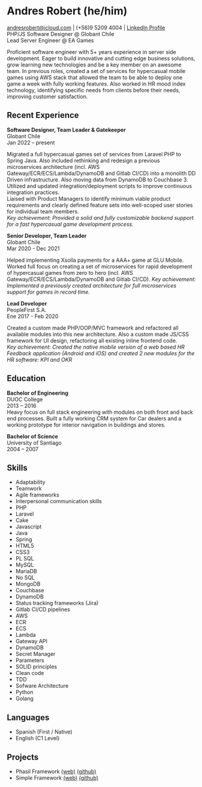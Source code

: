 # Andres Robert (he/him)

andresrobert@icloud.com | (+56)9 5209 4004 | [LinkedIn Profile](https://www.linkedin.com/in/andresrobert)   
PHP/JS Software Designer @ Globant Chile  
Lead Server Engineer @ EA Games

Proficient software engineer with 5+ years experience in server side development. Eager to build innovative and cutting edge business solutions, grow learning new technologies and be a key member on an awesome team. In previous roles, created a set of services for hypercasual mobile games using AWS stack that allowed the team to be able to deploy one game a week with fully working features. Also worked in HR mood index technology, identifying specific needs from clients before their needs, improving customer satisfaction.

## Recent Experience

**Software Designer, Team Leader & Gatekeeper**    
Globant Chile    
Jan 2022 – present    

Migrated a full hypercasual games set of services from Laravel PHP to Spring Java. Also included rethinking and redesign a previous microservices architecture (incl. AWS Gateway/ECR/ECS/Lambda/DynamoDB and Gitlab CI/CD) into a monolith DD Driven infrastructure. Also moving data from DynamoDB to Couchbase 3.    
Utilized and updated integration/deployment scripts to improve continuous integration practices.    
Liaised with Product Managers to identify minimum viable product requirements and clearly defined feature sets into well-scoped user stories for individual team members.    
_Key achievement: Provided a solid and fully customizable backend support for a fast hypercasual game development process._

**Senior Developer, Team Leader**    
Globant Chile    
Mar 2020 - Dec 2021

Helped implementing Xsolla payments for a AAA+ game at GLU Mobile. Worked full focus on creating a set of microservices for rapid development of hypercasual games from zero to hero (incl. AWS Gateway/ECR/ECS/Lambda/DynamoDB and Gitlab CI/CD).
_Key achievement: Implemented a previously created architecture for full microservices support for games in record time._

**Lead Developer**    
PeopleFirst S.A.    
Ene 2017 - Feb 2020

Created a custom made PHP/OOP/MVC framework and refactored all available modules into this new architecture. Also a custom made JS/CSS framework for UI design, refactoring all existing inline frontend code.    
_Key achievement: Created the native mobile version of a web based HR Feedback application (Android and iOS) and created 2 new modules for the HR software: KPI and OKR_

## Education
 
**Bachelor of Engineering**    
DUOC College    
2013 – 2016    
Heavy focus on full stack engineering with modules on both front and back end processes.
Built a fully working CRM system for Car dealers and a working prototype for interior navigation in buildings and stores.

**Bachelor of Science**    
University of Santiago    
2004 – 2007    

## Skills
 
- Adaptability
- Teamwork
- Agile frameworks
- Interpersonal communication skills
- PHP
- Laravel
- Cake
- Javascript
- Java
- Spring
- HTML5
- CSS3
- PL SQL
- MySQL
- MariaDB
- No SQL
- MongoDB
- Couchbase
- DynamoDB
- Status tracking frameworks (Jira)
- Gitlab CI/CD pipelines
- AWS
- ECR
- ECS
- Lambda
- Gateway API
- DynamoDB
- Secret Manager
- Parameters
- SOLID principles
- Clean code
- TDD
- Sofware Architecture
- Python
- Golang
 
## Languages
 
- Spanish (First / Native)
- English (C1 Level)

## Projects

- Phasil Framework [(web)](https://andresrobert.github.io/Phasil-Framework/) [(github)](https://github.com/AndresRobert/phasil-framework)
- Simple Framework [(web)](https://andresrobert.github.io/Simple-Framework/) [(github)](https://github.com/AndresRobert/simple-framework)
